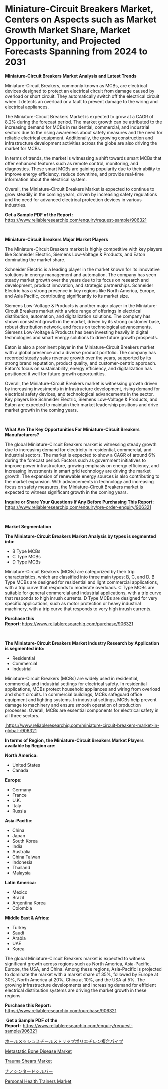 <p><h1>Miniature-Circuit Breakers Market, Centers on Aspects such as Market Growth Market Share, Market Opportunity, and Projected Forecasts Spanning from 2024 to 2031</h1></p><p><strong>Miniature-Circuit Breakers Market Analysis and Latest Trends</strong></p>
<p><p>Miniature-Circuit Breakers, commonly known as MCBs, are electrical devices designed to protect an electrical circuit from damage caused by overload or short circuit. They automatically switch off the electrical circuit when it detects an overload or a fault to prevent damage to the wiring and electrical appliances.</p><p>The Miniature-Circuit Breakers Market is expected to grow at a CAGR of 8.2% during the forecast period. The market growth can be attributed to the increasing demand for MCBs in residential, commercial, and industrial sectors due to the rising awareness about safety measures and the need for reliable electrical equipment. Additionally, the growing construction and infrastructure development activities across the globe are also driving the market for MCBs.</p><p>In terms of trends, the market is witnessing a shift towards smart MCBs that offer enhanced features such as remote control, monitoring, and diagnostics. These smart MCBs are gaining popularity due to their ability to improve energy efficiency, reduce downtime, and provide real-time information about the electrical system.</p><p>Overall, the Miniature-Circuit Breakers Market is expected to continue to grow steadily in the coming years, driven by increasing safety regulations and the need for advanced electrical protection devices in various industries.</p></p>
<p><strong>Get a Sample PDF of the Report:&nbsp;</strong> <a href="https://www.reliableresearchiq.com/enquiry/request-sample/906321">https://www.reliableresearchiq.com/enquiry/request-sample/906321</a></p>
<p>&nbsp;</p>
<p><strong>Miniature-Circuit Breakers Major Market Players</strong></p>
<p><p>The Miniature-Circuit Breakers market is highly competitive with key players like Schneider Electric, Siemens Low-Voltage & Products, and Eaton dominating the market share. </p><p>Schneider Electric is a leading player in the market known for its innovative solutions in energy management and automation. The company has seen steady market growth over the years due to its focus on research and development, product innovation, and strategic partnerships. Schneider Electric has a strong presence in key regions like North America, Europe, and Asia Pacific, contributing significantly to its market size.</p><p>Siemens Low-Voltage & Products is another major player in the Miniature-Circuit Breakers market with a wide range of offerings in electrical distribution, automation, and digitalization solutions. The company has shown consistent growth in the market, driven by its strong customer base, robust distribution network, and focus on technological advancements. Siemens Low-Voltage & Products has been investing heavily in digital technologies and smart energy solutions to drive future growth prospects.</p><p>Eaton is also a prominent player in the Miniature-Circuit Breakers market with a global presence and a diverse product portfolio. The company has recorded steady sales revenue growth over the years, supported by its strong brand reputation, product quality, and customer-centric approach. Eaton's focus on sustainability, energy efficiency, and digitalization has positioned it well for future growth opportunities.</p><p>Overall, the Miniature-Circuit Breakers market is witnessing growth driven by increasing investments in infrastructure development, rising demand for electrical safety devices, and technological advancements in the sector. Key players like Schneider Electric, Siemens Low-Voltage & Products, and Eaton are expected to maintain their market leadership positions and drive market growth in the coming years.</p></p>
<p>&nbsp;</p>
<p><strong>What Are The Key Opportunities For Miniature-Circuit Breakers Manufacturers?</strong></p>
<p><p>The global Miniature-Circuit Breakers market is witnessing steady growth due to increasing demand for electricity in residential, commercial, and industrial sectors. The market is expected to show a CAGR of around 6% during the forecast period. Factors such as government initiatives to improve power infrastructure, growing emphasis on energy efficiency, and increasing investments in smart grid technology are driving the market growth. The expansion of renewable energy sources is also contributing to the market expansion. With advancements in technology and increasing focus on safety measures, the Miniature-Circuit Breakers market is expected to witness significant growth in the coming years.</p></p>
<p><strong>Inquire or Share Your Questions If Any Before Purchasing This Report:</strong> <a href="https://www.reliableresearchiq.com/enquiry/pre-order-enquiry/906321">https://www.reliableresearchiq.com/enquiry/pre-order-enquiry/906321</a></p>
<p>&nbsp;</p>
<p><strong>Market Segmentation</strong></p>
<p><strong>The Miniature-Circuit Breakers Market Analysis by types is segmented into:</strong></p>
<p><ul><li>B Type MCBs</li><li>C Type MCBs</li><li>D Type MCBs</li></ul></p>
<p><p>Miniature-Circuit Breakers (MCBs) are categorized by their trip characteristics, which are classified into three main types: B, C, and D. B Type MCBs are designed for residential and light commercial applications, with a trip curve that responds to moderate overloads. C Type MCBs are suitable for general commercial and industrial applications, with a trip curve that responds to high inrush currents. D Type MCBs are designed for very specific applications, such as motor protection or heavy industrial machinery, with a trip curve that responds to very high inrush currents.</p></p>
<p><strong>Purchase this Report:&nbsp;</strong><a href="https://www.reliableresearchiq.com/purchase/906321">https://www.reliableresearchiq.com/purchase/906321</a></p>
<p>&nbsp;</p>
<p><strong>The Miniature-Circuit Breakers Market Industry Research by Application is segmented into:</strong></p>
<p><ul><li>Residential</li><li>Commercial</li><li>Industrial</li></ul></p>
<p><p>Miniature-Circuit Breakers (MCBs) are widely used in residential, commercial, and industrial settings for electrical safety. In residential applications, MCBs protect household appliances and wiring from overload and short circuits. In commercial buildings, MCBs safeguard office equipment and lighting systems. In industrial settings, MCBs help prevent damage to machinery and ensure smooth operation of production processes. Overall, MCBs are essential components for electrical safety in all three sectors.</p></p>
<p><a href="https://www.reliableresearchiq.com/miniature-circuit-breakers-market-in-global-r906321">&nbsp;https://www.reliableresearchiq.com/miniature-circuit-breakers-market-in-global-r906321</a></p>
<p><strong>In terms of Region, the Miniature-Circuit Breakers Market Players available by Region are:</strong></p>
<p>
    <p> <strong> North America: </strong>
        <ul>
            <li>United States</li>
            <li>Canada</li>
        </ul>
        </p> 
    <p> <strong> Europe: </strong>
        <ul>
            <li>Germany</li>
            <li>France</li>
            <li>U.K.</li>
            <li>Italy</li>
            <li>Russia</li>
        </ul>
        </p> 
    <p> <strong> Asia-Pacific: </strong>
        <ul>
            <li>China</li>
            <li>Japan</li>
            <li>South Korea</li>
            <li>India</li>
            <li>Australia</li>
            <li>China Taiwan</li>
            <li>Indonesia</li>
            <li>Thailand</li>
            <li>Malaysia</li>
        </ul>
        </p> 
    <p> <strong> Latin America: </strong>
        <ul>
            <li>Mexico</li>
            <li>Brazil</li>
            <li>Argentina Korea</li>
            <li>Colombia</li>
        </ul>
        </p> 
    <p> <strong> Middle East & Africa: </strong>
        <ul>
            <li>Turkey</li>
            <li>Saudi</li>
            <li>Arabia</li>
            <li>UAE</li>
            <li>Korea</li>
        </ul>
    </p>
    </p>
<p><p>The global Miniature-Circuit Breakers market is expected to witness significant growth across regions such as North America, Asia-Pacific, Europe, the USA, and China. Among these regions, Asia-Pacific is projected to dominate the market with a market share of 35%, followed by Europe at 30%, North America at 20%, China at 10%, and the USA at 5%. The growing infrastructure developments and increasing demand for efficient electrical distribution systems are driving the market growth in these regions.</p></p>
<p><strong>Purchase this Report: </strong><a href="https://www.reliableresearchiq.com/purchase/906321">https://www.reliableresearchiq.com/purchase/906321</a></p>
<p>&nbsp;<strong>Get a Sample PDF of the Report:&nbsp;&nbsp;</strong><a href="https://www.reliableresearchiq.com/enquiry/request-sample/906321">https://www.reliableresearchiq.com/enquiry/request-sample/906321</a></p>
<p><strong></strong></p>
<p><p><a href="https://medium.com/@dressleredward/%E3%82%B0%E3%83%AD%E3%83%BC%E3%83%90%E3%83%AB%E3%83%9B%E3%83%BC%E3%83%AB%E3%83%A1%E3%83%83%E3%82%B7%E3%83%A5%E9%8B%BC%E3%82%B9%E3%83%88%E3%83%AA%E3%83%83%E3%83%97%E3%83%9D%E3%83%AA%E3%82%A8%E3%83%81%E3%83%AC%E3%83%B3%E8%A4%87%E5%90%88%E3%83%91%E3%82%A4%E3%83%97%E7%94%A3%E6%A5%AD-%E3%82%BF%E3%82%A4%E3%83%97-%E5%BF%9C%E7%94%A8-%E5%B8%82%E5%A0%B4%E3%83%97%E3%83%AC%E3%83%BC%E3%83%A4%E3%83%BC-%E5%9C%B0%E5%9F%9F%E5%88%A5%E6%88%90%E9%95%B7%E5%88%86%E6%9E%90-%E3%81%8A%E3%82%88%E3%81%B3%E5%B0%86%E6%9D%A5%E3%81%AE%E3%82%B7%E3%83%8A%E3%83%AA%E3%82%AA-2024%E5%B9%B4-2031%E5%B9%B4-42d2d7faeb75">ホールメッシュスチールストリップポリエチレン複合パイプ</a></p><p><a href="https://medium.com/@millerjimk/global-metastatic-bone-disease-market-status-2024-2031-and-forecast-by-region-product-end-f5c23dbfd121">Metastatic Bone Disease Market</a></p><p><a href="https://medium.com/@charityrice1939/trauma-shears-market-a-global-and-regional-analysis-focus-on-region-country-level-analysis-and-69a3193e1c53">Trauma Shears Market</a></p><p><a href="https://medium.com/@dm15982023/%E3%83%8A%E3%83%8E%E7%84%BC%E7%B5%90%E9%8A%80%E7%94%A3%E6%A5%AD%E5%88%86%E6%9E%90%E3%83%AC%E3%83%9D%E3%83%BC%E3%83%88-%E5%B8%82%E5%A0%B4%E8%A6%8F%E6%A8%A1-%E3%82%B7%E3%82%A7%E3%82%A2-%E3%82%A2%E3%83%97%E3%83%AA%E3%82%B1%E3%83%BC%E3%82%B7%E3%83%A7%E3%83%B3-%E5%9C%B0%E5%9F%9F-%E7%AB%B6%E4%BA%89%E6%88%A6%E7%95%A5%E3%81%AB%E3%82%88%E3%82%8B%E3%83%88%E3%83%AC%E3%83%B3%E3%83%89-2024%E5%B9%B4-2031%E5%B9%B4-a792d2bc08dd">ナノシンタードシルバー</a></p><p><a href="https://medium.com/@jewelmohr25/deep-dive-into-the-personal-health-trainers-market-itstrends-market-segmentation-and-70fd35027e0c">Personal Health Trainers Market</a></p></p>
